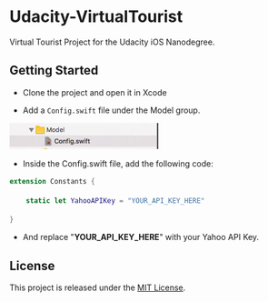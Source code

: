 # Udacity-VirtualTourist
Virtual Tourist Project for the Udacity iOS Nanodegree.

## Getting Started

* Clone the project and open it in Xcode

* Add a ```Config.swift``` file under the Model group. 

![](/docs/config_swift.png)

* Inside the Config.swift file, add the following code:

```swift
extension Constants {
    
    static let YahooAPIKey = "YOUR_API_KEY_HERE"
    
}
```
* And replace "__YOUR_API_KEY_HERE__" with your Yahoo API Key. 

## License ##

This project is released under the [MIT License](http://www.opensource.org/licenses/MIT).
